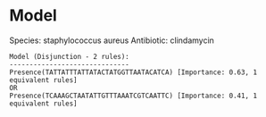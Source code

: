 
# Model

Species: staphylococcus aureus
Antibiotic: clindamycin

```
Model (Disjunction - 2 rules):
------------------------------
Presence(TATTATTTATTATACTATGGTTAATACATCA) [Importance: 0.63, 1 equivalent rules]
OR
Presence(TCAAAGCTAATATTGTTTAAATCGTCAATTC) [Importance: 0.41, 1 equivalent rules]

```

